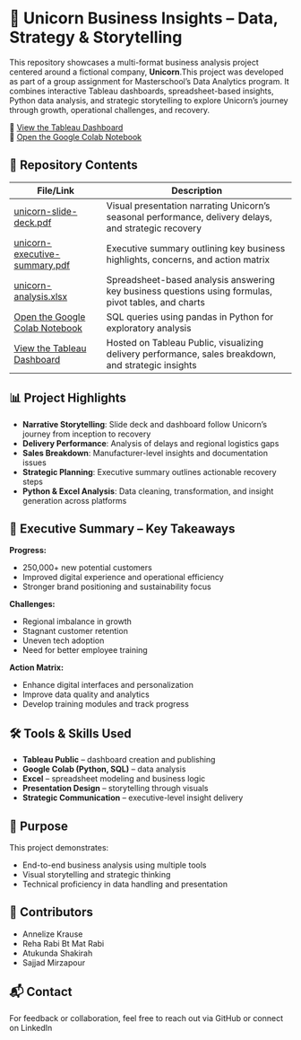 # 🦄 Unicorn Business Insights – Data, Strategy & Storytelling

This repository showcases a multi-format business analysis project centered around a fictional company, **Unicorn**.This project was developed as part of a group assignment for Masterschool’s Data Analytics program. It combines interactive Tableau dashboards, spreadsheet-based insights, Python data analysis, and strategic storytelling to explore Unicorn’s journey through growth, operational challenges, and recovery.

🔗 [View the Tableau Dashboard](https://public.tableau.com/shared/GK8HXZHRP?:display_count=n&:origin=viz_share_link)  
🔗 [Open the Google Colab Notebook](https://colab.research.google.com/drive/1awAOhRTej0EmJNdU9QLbPQG0rv3XE85n?usp=sharing)

## 📁 Repository Contents

| File/Link | Description |
|-----------|-------------|
| [unicorn-slide-deck.pdf](./unicorn-slide-deck.pdf) | Visual presentation narrating Unicorn’s seasonal performance, delivery delays, and strategic recovery |
| [unicorn-executive-summary.pdf](./unicorn-executive-summary.pdf) | Executive summary outlining key business highlights, concerns, and action matrix |
| [unicorn-analysis.xlsx](./unicorn-analysis.xlsx) | Spreadsheet-based analysis answering key business questions using formulas, pivot tables, and charts |
| [Open the Google Colab Notebook](https://colab.research.google.com/drive/1awAOhRTej0EmJNdU9QLbPQG0rv3XE85n?usp=sharing) | SQL queries using pandas in Python for exploratory analysis 
| [View the Tableau Dashboard](https://public.tableau.com/shared/GK8HXZHRP?:display_count=n&:origin=viz_share_link) | Hosted on Tableau Public, visualizing delivery performance, sales breakdown, and strategic insights |

## 📊 Project Highlights

- **Narrative Storytelling**: Slide deck and dashboard follow Unicorn’s journey from inception to recovery
- **Delivery Performance**: Analysis of delays and regional logistics gaps
- **Sales Breakdown**: Manufacturer-level insights and documentation issues
- **Strategic Planning**: Executive summary outlines actionable recovery steps
- **Python & Excel Analysis**: Data cleaning, transformation, and insight generation across platforms

## 🧾 Executive Summary – Key Takeaways

**Progress:**
- 250,000+ new potential customers
- Improved digital experience and operational efficiency
- Stronger brand positioning and sustainability focus

**Challenges:**
- Regional imbalance in growth
- Stagnant customer retention
- Uneven tech adoption
- Need for better employee training

**Action Matrix:**
- Enhance digital interfaces and personalization
- Improve data quality and analytics
- Develop training modules and track progress

## 🛠 Tools & Skills Used

- **Tableau Public** – dashboard creation and publishing  
- **Google Colab (Python, SQL)** – data analysis  
- **Excel** – spreadsheet modeling and business logic  
- **Presentation Design** – storytelling through visuals  
- **Strategic Communication** – executive-level insight delivery

## 🎯 Purpose

This project demonstrates:
- End-to-end business analysis using multiple tools
- Visual storytelling and strategic thinking
- Technical proficiency in data handling and presentation

## 👥 Contributors
  
- Annelize Krause
- Reha Rabi Bt Mat Rabi 
- Atukunda Shakirah  
- Sajjad Mirzapour

## 📬 Contact

For feedback or collaboration, feel free to reach out via GitHub or connect on LinkedIn
